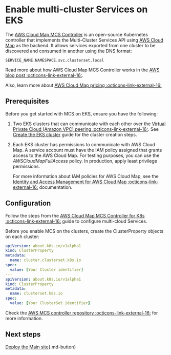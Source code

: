 # Enable multi-cluster Services on EKS

The [AWS Cloud Map MCS Controller](https://github.com/aws/aws-cloud-map-mcs-controller-for-k8s) is an open-source Kubernetes controller that implements the Multi-Cluster Services API using [AWS Cloud Map](https://docs.aws.amazon.com/cloud-map/latest/dg/what-is-cloud-map.html) as the backend. It allows services exported from one cluster to be discovered and consumed in another using the DNS format:

```
SERVICE_NAME.NAMESPACE.svc.clusterset.local
```

Read more about how AWS Cloud Map MCS Controller works in the [AWS blog post :octicons-link-external-16:](https://aws.amazon.com/blogs/opensource/introducing-the-aws-cloud-map-multicluster-service-controller-for-k8s-for-kubernetes-multicluster-service-discovery/).

Also, learn more about [AWS Cloud Map pricing :octicons-link-external-16:](https://aws.amazon.com/cloud-map/pricing/)

## Prerequisites

Before you get started with MCS on EKS, ensure you have the following:

1. Two EKS clusters that can communicate with each other over the [Virtual Private Cloud (Amazon VPC) peering :octicons-link-external-16:](https://docs.aws.amazon.com/vpc/latest/peering/create-vpc-peering-connection.html). See [Create the EKS cluster](eks.md#create-the-eks-cluster) guide for the cluster creation steps.

2. Each EKS cluster has permissions to communicate with AWS Cloud Map. A service account must have the IAM policy assigned that grants access to the AWS Cloud Map. For testing purposes, you can use the _AWSCloudMapFullAccess_ policy. In production, apply least privilege permissions.

    For more information about IAM policies for AWS Cloud Map, see the [Identity and Access Management for AWS Cloud Map :octicons-link-external-16:](https://docs.aws.amazon.com/cloud-map/latest/dg/security-iam.html#security_iam_access-manage) documentation.

## Configuration

Follow the steps from the [AWS Cloud Map MCS Controller for K8s :octicons-link-external-16:](https://aws.amazon.com/blogs/opensource/introducing-the-aws-cloud-map-multicluster-service-controller-for-k8s-for-kubernetes-multicluster-service-discovery/) guide to configure multi-cloud Services.

Before you enable MCS on the clusters, create the ClusterProperty objects on each cluster:

```yaml
apiVersion: about.k8s.io/v1alpha1
kind: ClusterProperty
metadata:
  name: cluster.clusterset.k8s.io
spec:
  value: [Your Cluster identifier]
---
apiVersion: about.k8s.io/v1alpha1
kind: ClusterProperty
metadata:
  name: clusterset.k8s.io
spec:
  value: [Your ClusterSet identifier]
```

Check the [AWS MCS controller repository  :octicons-link-external-16:](https://github.com/aws/aws-cloud-map-mcs-controller-for-k8s#usage) for more information.

## Next steps

[Deploy the Main site](replication-main.md){.md-button}
